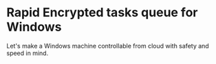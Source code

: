 # Rapid Encrypted tasks queue for Windows

Let's make a Windows machine controllable from cloud with safety and speed in mind. 
